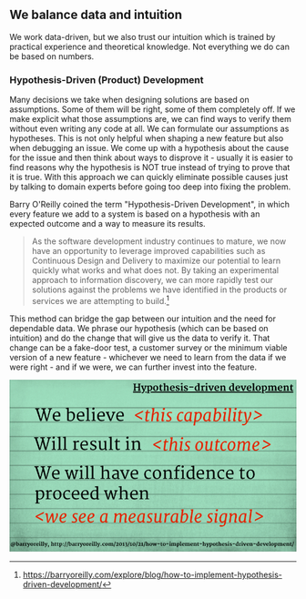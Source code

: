 ## We balance data and intuition

We work data-driven, but we also trust our intuition which is trained by practical experience and theoretical knowledge. Not everything we do can be based on numbers.

### Hypothesis-Driven (Product) Development

Many decisions we take when designing solutions are based on assumptions. Some of them will be right, some of them completely off. If we make explicit what those assumptions are, we can find ways to verify them without even writing any code at all. We can formulate our assumptions as hypotheses. This is not only helpful when shaping a new feature but also when debugging an issue. We come up with a hypothesis about the cause for the issue and then think about ways to disprove it - usually it is easier to find reasons why the hypothesis is NOT true instead of trying to prove that it is true. With this approach we can quickly eliminate possible causes just by talking to domain experts before going too deep into fixing the problem.  

Barry O'Reilly coined the term "Hypothesis-Driven Development", in which every feature we add to a system is based on a hypothesis with an expected outcome and a way to measure its results. 

> As the software development industry continues to mature, we now have an opportunity to leverage improved capabilities such as Continuous Design and Delivery to maximize our potential to learn quickly what works and what does not. By taking an experimental approach to information discovery, we can more rapidly test our solutions against the problems we have identified in the products or services we are attempting to build.[^1]

This method can bridge the gap between our intuition and the need for dependable data. We phrase our hypothesis (which can be based on intuition) and do the change that will give us the data to verify it. That change can be a fake-door test, a customer survey or the minimum viable version of a new feature - whichever we need to learn from the data if we were right - and if we were, we can further invest into the feature.   

![hypothesis-driven-development.png](assets/hypothesis-driven-development.png)

[^1]: https://barryoreilly.com/explore/blog/how-to-implement-hypothesis-driven-development/